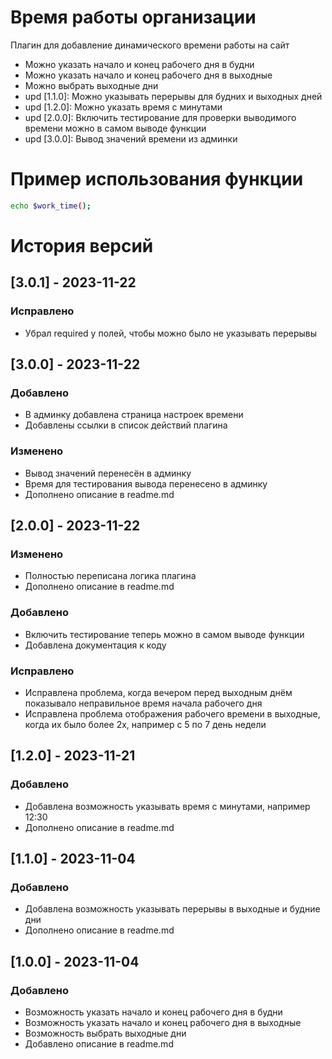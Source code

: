 # Время работы организации
Плагин для добавление динамического времени работы на сайт

- Можно указать начало и конец рабочего дня в будни
- Можно указать начало и конец рабочего дня в выходные
- Можно выбрать выходные дни
- upd [1.1.0]: Можно указывать перерывы для будних и выходных дней
- upd [1.2.0]: Можно указать время с минутами
- upd [2.0.0]: Включить тестирование для проверки выводимого времени можно в самом выводе функции
- upd [3.0.0]: Вывод значений времени из админки

# Пример использования функции
```sh
echo $work_time();
```


# История версий

## [3.0.1] - 2023-11-22
### Исправлено
- Убрал required у полей, чтобы можно было не указывать перерывы

## [3.0.0] - 2023-11-22
### Добавлено
- В админку добавлена страница настроек времени
- Добавлены ссылки в список действий плагина
### Изменено
- Вывод значений перенесён в админку
- Время для тестирования вывода перенесено в админку
- Дополнено описание в readme.md

## [2.0.0] - 2023-11-22
### Изменено
- Полностью переписана логика плагина
- Дополнено описание в readme.md
### Добавлено
- Включить тестирование теперь можно в самом выводе функции
- Добавлена документация к коду
### Исправлено
- Исправлена проблема, когда вечером перед выходным днём показывало неправильное время начала рабочего дня
- Исправлена проблема отображения рабочего времени в выходные, когда их было более 2х, например с 5 по 7 день недели

## [1.2.0] - 2023-11-21
### Добавлено
- Добавлена возможность указывать время с минутами, например 12:30
- Дополнено описание в readme.md

## [1.1.0] - 2023-11-04
### Добавлено
- Добавлена возможность указывать перерывы в выходные и будние дни
- Дополнено описание в readme.md

## [1.0.0] - 2023-11-04
### Добавлено
- Возможность указать начало и конец рабочего дня в будни
- Возможность указать начало и конец рабочего дня в выходные
- Возможность выбрать выходные дни
- Добавлено описание в readme.md